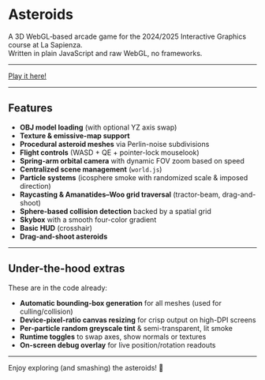 # Asteroids

A 3D WebGL‐based arcade game for the 2024/2025 Interactive Graphics course at La Sapienza.  
Written in plain JavaScript and raw WebGL, no frameworks.

---

[Play it here!](https://erblurk.github.io/Asteroids/)

---

## Features

- **OBJ model loading** (with optional YZ axis swap)  
- **Texture & emissive-map support**
- **Procedural asteroid meshes** via Perlin-noise subdivisions  
- **Flight controls** (WASD + QE + pointer-lock mouselook)  
- **Spring-arm orbital camera** with dynamic FOV zoom based on speed  
- **Centralized scene management** (`world.js`)  
- **Particle systems** (icosphere smoke with randomized scale & imposed direction)  
- **Raycasting & Amanatides–Woo grid traversal** (tractor-beam, drag-and-shoot)  
- **Sphere-based collision detection** backed by a spatial grid  
- **Skybox** with a smooth four-color gradient  
- **Basic HUD** (crosshair)  
- **Drag-and-shoot asteroids**   

---

## Under-the-hood extras

These are in the code already:

- **Automatic bounding-box generation** for all meshes (used for culling/collision)  
- **Device-pixel-ratio canvas resizing** for crisp output on high-DPI screens  
- **Per-particle random greyscale tint** & semi-transparent, lit smoke  
- **Runtime toggles** to swap axes, show normals or textures  
- **On-screen debug overlay** for live position/rotation readouts  

---

Enjoy exploring (and smashing) the asteroids! 🚀  
